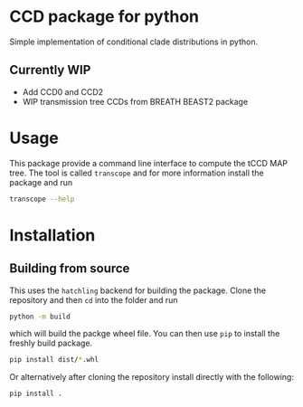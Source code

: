 # CCD package for python

Simple implementation of conditional clade distributions in python.

## Currently WIP

- Add CCD0 and CCD2
- WIP transmission tree CCDs from BREATH BEAST2 package

# Usage

This package provide a command line interface to compute the tCCD MAP tree.
The tool is called `transcope` and for more information install the package and run
```bash
transcope --help
```

# Installation

## Building from source

This uses the `hatchling` backend for building the package.
Clone the repository and then `cd` into the folder and run
```bash
python -m build
```
which will build the packge wheel file.
You can then use `pip` to install the freshly build package.
```bash
pip install dist/*.whl
```

Or alternatively after cloning the repository install directly with the 
following: 

```bash
pip install .
```
